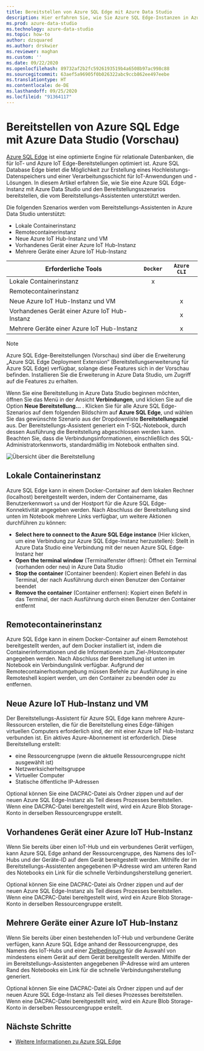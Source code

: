```yaml
---
title: Bereitstellen von Azure SQL Edge mit Azure Data Studio
description: Hier erfahren Sie, wie Sie Azure SQL Edge-Instanzen in Azure Data Studio bereitstellen.
ms.prod: azure-data-studio
ms.technology: azure-data-studio
ms.topic: how-to
author: dzsquared
ms.author: drskwier
ms.reviewer: maghan
ms.custom: ''
ms.date: 09/22/2020
ms.openlocfilehash: 89732af2b2fc5926193519b4a6508b97ac998c88
ms.sourcegitcommit: 63aef5a96905f0b026322abc9ccb862ee497eebe
ms.translationtype: HT
ms.contentlocale: de-DE
ms.lasthandoff: 09/25/2020
ms.locfileid: "91364117"
---
```

# <a name="deploy-azure-sql-edge-with-azure-data-studio-preview"></a>Bereitstellen von Azure SQL Edge mit Azure Data Studio (Vorschau)

[Azure SQL Edge](https://docs.microsoft.com/azure/azure-sql-edge/overview) ist eine optimierte Engine für relationale Datenbanken, die für IoT- und Azure IoT Edge-Bereitstellungen optimiert ist. Azure SQL Database Edge bietet die Möglichkeit zur Erstellung eines Hochleistungs-Datenspeichers und einer Verarbeitungsschicht für IoT-Anwendungen und -Lösungen. In diesem Artikel erfahren Sie, wie Sie eine Azure SQL Edge-Instanz mit Azure Data Studio und den Bereitstellungsszenarios bereitstellen, die vom Bereitstellungs-Assistenten unterstützt werden.  

Die folgenden Szenarios werden vom Bereitstellungs-Assistenten in Azure Data Studio unterstützt:

- Lokale Containerinstanz
- Remotecontainerinstanz
- Neue Azure IoT Hub-Instanz und VM
- Vorhandenes Gerät einer Azure IoT Hub-Instanz
- Mehrere Geräte einer Azure IoT Hub-Instanz

| Erforderliche Tools | `Docker` | `Azure CLI` |
| ------------- | :---: | :---: |
| Lokale Containerinstanz | x | |
| Remotecontainerinstanz | | |
| Neue Azure IoT Hub-Instanz und VM | | x |
| Vorhandenes Gerät einer Azure IoT Hub-Instanz |  | x |
| Mehrere Geräte einer Azure IoT Hub-Instanz |   |  x |

> [!NOTE]
> Azure SQL Edge-Bereitstellungen (Vorschau) sind über die Erweiterung „Azure SQL Edge Deployment Extension“ (Bereitstellungserweiterung für Azure SQL Edge) verfügbar, solange diese Features sich in der Vorschau befinden. Installieren Sie die Erweiterung in Azure Data Studio, um Zugriff auf die Features zu erhalten.

Wenn Sie eine Bereitstellung in Azure Data Studio beginnen möchten, öffnen Sie das Menü in der Ansicht **Verbindungen**, und klicken Sie auf die Option **Neue Bereitstellung...** .  Klicken Sie für alle Azure SQL Edge-Szenarios auf dem folgenden Bildschirm auf **Azure SQL Edge**, und wählen Sie das gewünschte Szenario aus der Dropdownliste **Bereitstellungsziel** aus. Der Bereitstellungs-Assistent generiert ein T-SQL-Notebook, durch dessen Ausführung die Bereitstellung abgeschlossen werden kann. Beachten Sie, dass die Verbindungsinformationen, einschließlich des SQL-Administratorkennworts, standardmäßig im Notebook enthalten sind.

![Übersicht über die Bereitstellung](media/deploy-azure-sql-edge/deploy-overview.png)

## <a name="local-container-instance"></a>Lokale Containerinstanz

Azure SQL Edge kann in einem Docker-Container auf dem lokalen Rechner (localhost) bereitgestellt werden, indem der Containername, das Benutzerkennwort `sa` und der Hostport für die Azure SQL Edge-Konnektivität angegeben werden.  Nach Abschluss der Bereitstellung sind unten im Notebook mehrere Links verfügbar, um weitere Aktionen durchführen zu können:

- **Select here to connect to the Azure SQL Edge instance** (Hier klicken, um eine Verbindung zur Azure SQL Edge-Instanz herzustellen): Stellt in Azure Data Studio eine Verbindung mit der neuen Azure SQL Edge-Instanz her
- **Open the terminal window** (Terminalfenster öffnen): Öffnet ein Terminal (vorhanden oder neu) in Azure Data Studio
- **Stop the container** (Container beenden): Kopiert einen Befehl in das Terminal, der nach Ausführung durch einen Benutzer den Container beendet
- **Remove the container** (Container entfernen): Kopiert einen Befehl in das Terminal, der nach Ausführung durch einen Benutzer den Container entfernt

## <a name="remote-container-instance"></a>Remotecontainerinstanz

Azure SQL Edge kann in einem Docker-Container auf einem Remotehost bereitgestellt werden, auf dem Docker installiert ist, indem die Containerinformationen und die Informationen zum Ziel-/Hostcomputer angegeben werden.  Nach Abschluss der Bereitstellung ist unten im Notebook ein Verbindungslink verfügbar.  Aufgrund der Remotecontainerhostumgebung müssen Befehle zur Ausführung in eine Remoteshell kopiert werden, um den Container zu beenden oder zu entfernen.

## <a name="new-azure-iot-hub-and-vm"></a>Neue Azure IoT Hub-Instanz und VM

Der Bereitstellungs-Assistent für Azure SQL Edge kann mehrere Azure-Ressourcen erstellen, die für die Bereitstellung eines Edge-fähigen virtuellen Computers erforderlich sind, der mit einer Azure IoT Hub-Instanz verbunden ist. Ein aktives Azure-Abonnement ist erforderlich. Diese Bereitstellung erstellt:

- eine Ressourcengruppe (wenn die aktuelle Ressourcengruppe nicht ausgewählt ist)
- Netzwerksicherheitsgruppe
- Virtueller Computer
- Statische öffentliche IP-Adressen

Optional können Sie eine DACPAC-Datei als Ordner zippen und auf der neuen Azure SQL Edge-Instanz als Teil dieses Prozesses bereitstellen.  Wenn eine DACPAC-Datei bereitgestellt wird, wird ein Azure Blob Storage-Konto in derselben Ressourcengruppe erstellt.

## <a name="existing-device-of-an-azure-iot-hub"></a>Vorhandenes Gerät einer Azure IoT Hub-Instanz

Wenn Sie bereits über einen IoT-Hub und ein verbundenes Gerät verfügen, kann Azure SQL Edge anhand der Ressourcengruppe, des Namens des IoT-Hubs und der Geräte-ID auf dem Gerät bereitgestellt werden.
Mithilfe der im Bereitstellungs-Assistenten angegebenen IP-Adresse wird am unteren Rand des Notebooks ein Link für die schnelle Verbindungsherstellung generiert.

Optional können Sie eine DACPAC-Datei als Ordner zippen und auf der neuen Azure SQL Edge-Instanz als Teil dieses Prozesses bereitstellen.  Wenn eine DACPAC-Datei bereitgestellt wird, wird ein Azure Blob Storage-Konto in derselben Ressourcengruppe erstellt.

## <a name="multiple-devices-of-an-azure-iot-hub"></a>Mehrere Geräte einer Azure IoT Hub-Instanz

Wenn Sie bereits über einen bestehenden IoT-Hub und verbundene Geräte verfügen, kann Azure SQL Edge anhand der Ressourcengruppe, des Namens des IoT-Hubs und einer [Zielbedingung](https://docs.microsoft.com/azure/iot-edge/module-deployment-monitoring#target-condition) für die Auswahl von mindestens einem Gerät auf dem Gerät bereitgestellt werden.
Mithilfe der im Bereitstellungs-Assistenten angegebenen IP-Adresse wird am unteren Rand des Notebooks ein Link für die schnelle Verbindungsherstellung generiert.

Optional können Sie eine DACPAC-Datei als Ordner zippen und auf der neuen Azure SQL Edge-Instanz als Teil dieses Prozesses bereitstellen.  Wenn eine DACPAC-Datei bereitgestellt wird, wird ein Azure Blob Storage-Konto in derselben Ressourcengruppe erstellt.

## <a name="next-steps"></a>Nächste Schritte

- [Weitere Informationen zu Azure SQL Edge](https://docs.microsoft.com/azure/azure-sql-edge/)